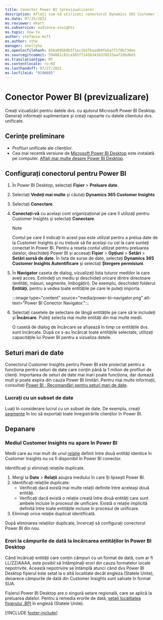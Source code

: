 ```yaml
---
title: Conector Power BI (previzualizare)
description: Aflați cum să utilizați conectorul Dynamics 365 Customer Insights în Power BI.
ms.date: 07/25/2022
ms.reviewer: mhart
ms.subservice: audience-insights
ms.topic: how-to
author: stefanie-msft
ms.author: sthe
manager: shellyha
ms.openlocfilehash: 656a695b8b3f1ec2b5fbaad69feba7f1f0b73dee
ms.sourcegitcommit: 594081c82ca385f7143b3416378533aaf2d6d0d3
ms.translationtype: MT
ms.contentlocale: ro-RO
ms.lasthandoff: 07/27/2022
ms.locfileid: "9196685"
---
```

# <a name="power-bi-connector-preview"></a>Conector Power BI (previzualizare)

Creați vizualizări pentru datele dvs. cu ajutorul Microsoft Power BI Desktop. Generați informații suplimentare și creați rapoarte cu datele clientului dvs. unificate.

## <a name="prerequisites"></a>Cerințe preliminare

- Profiluri unificate ale clienților.
- Cea mai recentă versiune de [Microsoft Power BI Desktop](https://powerbi.microsoft.com/desktop/) este instalată pe computer. [Aflați mai multe despre Power BI Desktop](/power-bi/desktop-what-is-desktop).

## <a name="configure-the-connector-for-power-bi"></a>Configurați conectorul pentru Power BI

1. În Power BI Desktop, selectați **Fișier** > **Preluare date**.

1. Selectați **Vedeți mai multe** și căutați **Dynamics 365 Customer Insights**

1. Selectați **Conectare**.

1. **Conectați-vă** cu același cont organizațional pe care îl utilizați pentru Customer Insights și selectați **Conectare**.
   > [!NOTE]
   > Contul pe care îl indicați în acest pas este utilizat pentru a prelua date de la Customer Insights și nu trebuie să fie același cu cel la care sunteți conectat în Power BI. Pentru a reseta contul utilizat pentru preluarea datelor, deschideți Power BI și accesați **Fișier** > **Opțiuni** > **Setări** > **Setări sursă de date**. În lista de surse de date, selectați **Dynamics 365 Customer Insights Autentificare** și selectați **Ștergere permisiuni**.  

1. În **Navigator** caseta de dialog, vizualizați lista tuturor mediilor la care aveți acces. Extindeți un mediu și deschideți oricare dintre directoare (entități, măsuri, segmente, îmbogățiri). De exemplu, deschideți folderul **Entități**, pentru a vedea toate entitățile pe care le puteți importa.

   :::image type="content" source="media/power-bi-navigator.png" alt-text="Power BI Conector Navigator.":::

1. Selectați casetele de selectare de lângă entitățile pe care să le includeți și **Încărcare**. Puteți selecta mai multe entități din mai multe medii.

   O casetă de dialog de încărcare se afișează în timp ce entitățile dvs. sunt încărcate. După ce s-au încărcat toate entitățile selectate, utilizați capacitățile lui Power BI pentru a vizualiza datele.

## <a name="large-data-sets"></a>Seturi mari de date

Conectorul Customer Insights pentru Power BI este proiectat pentru a funcționa pentru seturi de date care conțin până la 1 milion de profiluri de clienți. Importarea de seturi de date mai mari poate funcționa, dar durează mult și poate expira din cauza Power BI limitări. Pentru mai multe informații, consultați [Power BI : Recomandări pentru seturi mari de date](/power-bi/admin/service-premium-what-is#large-datasets).

### <a name="work-with-a-subset-of-data"></a>Lucrați cu un subset de date

Luați în considerare lucrul cu un subset de date. De exemplu, creați [segmente](segments.md) în loc să exportați toate înregistrările clienților în Power BI.

## <a name="troubleshooting"></a>Depanare

### <a name="customer-insights-environment-doesnt-show-in-power-bi"></a>Mediul Customer Insights nu apare în Power BI

Medii care au mai mult de unul [relaţie](relationships.md) definit între două entități identice în Customer Insights nu va fi disponibil în Power BI conector.

Identificați și eliminați relațiile duplicate.

1. Mergi la **Date** > **Relații** asupra mediului în care îți lipsești Power BI.
1. Identificați relațiile duplicate:
   - Verificați dacă există mai multe relații definite între aceleași două entități.
   - Verificați dacă există o relație creată între două entități care sunt ambele incluse în procesul de unificare. Există o relație implicită definită între toate entitățile incluse în procesul de unificare.
1. Eliminați orice relație duplicat identificată.

După eliminarea relațiilor duplicate, încercați să configurați conectorul Power BI din nou.

### <a name="errors-on-date-fields-when-loading-entities-in-power-bi-desktop"></a>Erori la câmpurile de dată la încărcarea entităților în Power BI Desktop

Când încărcați entități care conțin câmpuri cu un format de dată, cum ar fi LL/ZZ/AAAA, este posibil să întâmpinați erori din cauza formatelor locale nepotrivite. Această nepotrivire se întâmplă atunci când dvs Power BI Desktop fișierul este setat la o altă localitate decât engleza (Statele Unite), deoarece câmpurile de dată din Customer Insights sunt salvate în format SUA.

Fișierul Power BI Desktop are o singură setare regională, care se aplică la preluarea datelor. Pentru a remedia erorile de dată, [setați localitatea fișierului .BPI](/power-bi/fundamentals/supported-languages-countries-regions#choose-the-language-or-locale-of-power-bi-desktop) în engleză (Statele Unite).

[!INCLUDE [footer-include](includes/footer-banner.md)]
